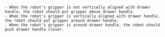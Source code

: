 
    - When the robot's gripper is not vertically aligned with drawer handle, the robot should put gripper above drawer handle.
    - When the robot's gripper is vertically aligned with drawer handle, the robot should put gripper around drawer handle.
    - When the robot's gripper is around drawer handle, the robot should push drawer handle closer.